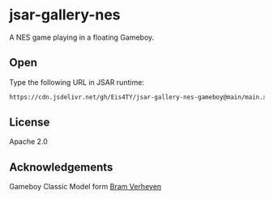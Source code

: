 # jsar-gallery-nes

A NES game playing in a floating Gameboy.

## Open

Type the following URL in JSAR runtime:

```sh
https://cdn.jsdelivr.net/gh/Eis4TY/jsar-gallery-nes-gameboy@main/main.xsml
```

## License

Apache 2.0

## Acknowledgements
Gameboy Classic Model form [Bram Verheyen](https://sketchfab.com/3d-models/gameboy-classic-854c46e14ce24779ad64ae74cb9b9089)
